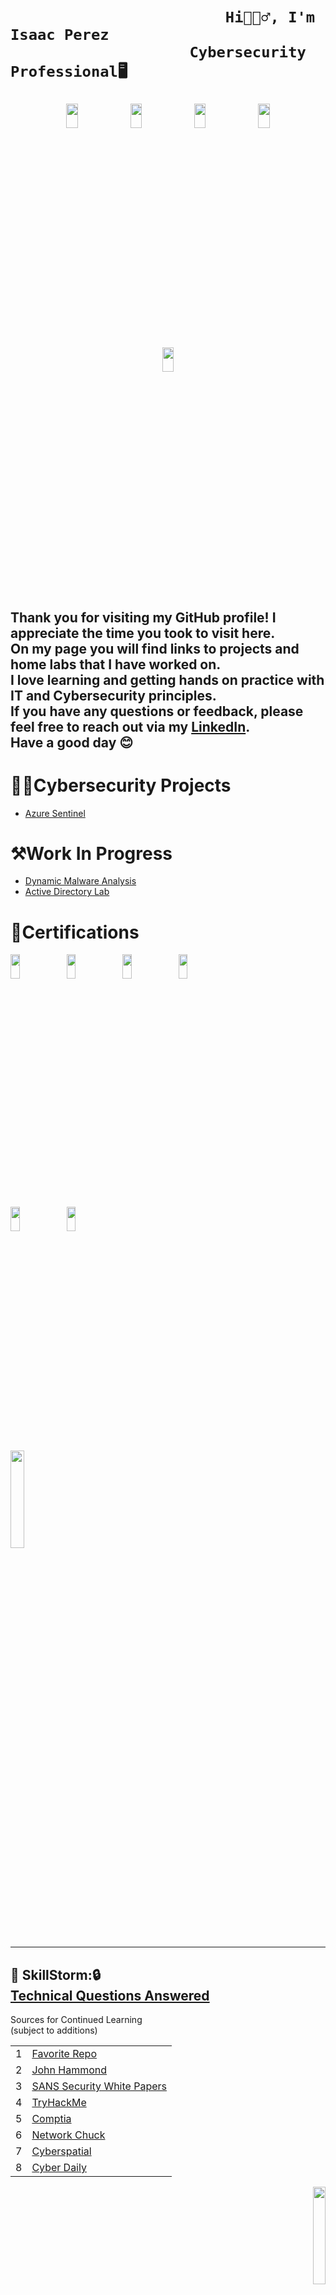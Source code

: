 <h1>
  


     
                            Hi🙋🏾‍♂️, I'm Isaac Perez  
                        Cybersecurity Professional🖥️
  
<p align="center">
<img src="https://i.imgur.com/7pgp252.gif" height="10%" width="19%" /> 
<img src="https://i.imgur.com/ot70N0F.gif" height="10%" width="19%" />
<img src="https://i.imgur.com/SehjXZM.gif" height="10%" width="19%" />
<img src="https://i.imgur.com/UUPXjMo.gif" height="10%" width="19%" />
<img src="https://i.imgur.com/Zd8nwVH.gif" height="10%" width="19%" />

</h1>


<h2>
Thank you for visiting my GitHub profile! I appreciate the time you took to visit here. <br/>On my page you will find links to projects and home labs that I have worked on. <br/>I love learning and getting hands on practice with IT and Cybersecurity principles. <br/>If you have any questions or feedback, please feel free to reach out via my <a href="https://www.linkedin.com/in/isaacperez533/">LinkedIn</a>.<br/> Have a good day 😊
  
</h2>
  
  
 # 👨‍💻Cybersecurity Projects

  - [Azure Sentinel](https://github.com/IsaacPerezCyber/SIEM)
 

# ⚒️Work In Progress
   
 - [<a href="https://github.com/IsaacPerezCyber/DynamicMalwareAnalysis">Dynamic Malware Analysis</a>](https://github.com/IsaacPerezCyber/DynamicMalwareAnalysis)
 - [<a href="https://github.com/IsaacPerezCyber/Active-Directory-Lab">Active Directory Lab</a>](https://github.com/IsaacPerezCyber/Active-Directory-Lab)


# 📃Certifications 

<p align="left">
  <img src="https://i.imgur.com/hYqoLYq.png" height="10%" width="17%" />
  <img src="https://i.imgur.com/ad5SWeJ.png" height="10%" width="17%" />
  <img src="https://i.imgur.com/1EjZMgz.png" height="10%" width="17%" />
  <img src="https://i.imgur.com/jixWiGy.png" height="10%" width="17%" />
  
</p>
<p align="left"> 
<img src="https://i.imgur.com/agnTLRr.jpeg" height="10%" width="17%" />
<img src="https://i.imgur.com/HBrqw3S.jpeg" height="10%" width="17%" /><br/>
<img src="https://i.imgur.com/z8VNghK.jpeg" height="20%" width="21%" />
</p>


***
🤖 SkillStorm:🔒<br/>
<a href="https://github.com/IsaacPerezCyber/Cyber-Training">Technical Questions Answered</a>
---

 Sources for Continued Learning<br/> (subject to additions)

<p align="left">

|   |    |
| ---- | ----------- |
| 1    | <a href="https://github.com/Berkanktk/CyberSecurity">Favorite Repo</a>    |
| 2    | <a href="https://www.youtube.com/@_JohnHammond"> John Hammond </a>   |
| 3    | <a href="https://www.sans.org/white-papers/">SANS Security White Papers</a> |
| 4    | <a href="https://tryhackme.com/p/IsaacPerez">TryHackMe</a>     |
| 5    | <a href="https://www.comptia.org/">Comptia</a>   |          
| 6    | <a href="https://www.youtube.com/@NetworkChuck">Network Chuck</a>  |
| 7    | <a href="https://www.youtube.com/@Cyberspatial">Cyberspatial</a>  |
| 8    | <a href="https://www.youtube.com/live/OWzvhhNoRnM?si=69dg4RmH1Y7b8DGM">Cyber Daily</a>  |
<p align="right">

<img src="https://tryhackme-badges.s3.amazonaws.com/IsaacPerez.png" width="20%"/>
